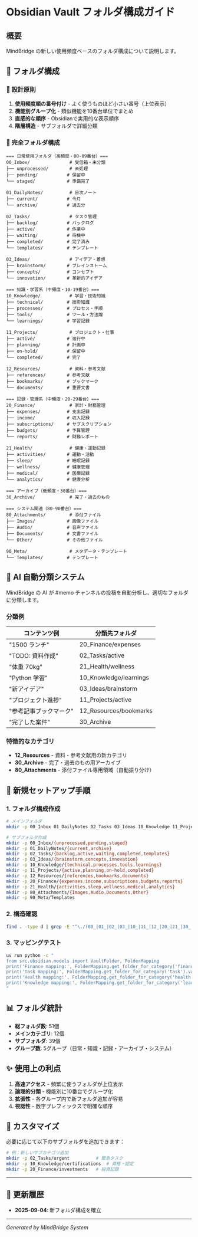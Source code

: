 # Obsidian Vault フォルダ構成ガイド

## 概要

MindBridge の新しい使用頻度ベースのフォルダ構成について説明します。

## 📁 フォルダ構成

### 🎯 設計原則

1. **使用頻度順の番号付け** - よく使うものほど小さい番号（上位表示）
2. **機能別グループ化** - 類似機能を10番台単位でまとめ
3. **直感的な順序** - Obsidianで実用的な表示順序
4. **階層構造** - サブフォルダで詳細分類

### 📂 完全フォルダ構成

```
=== 日常使用フォルダ（高頻度・00-09番台）===
00_Inbox/               # 受信箱・未分類
├── unprocessed/        # 未処理
├── pending/           # 保留中
└── staged/            # 準備完了

01_DailyNotes/          # 日次ノート
├── current/           # 今月
└── archive/           # 過去分

02_Tasks/               # タスク管理
├── backlog/           # バックログ
├── active/            # 作業中
├── waiting/           # 待機中
├── completed/         # 完了済み
└── templates/         # テンプレート

03_Ideas/               # アイデア・着想
├── brainstorm/        # ブレインストーム
├── concepts/          # コンセプト
└── innovation/        # 革新的アイデア

=== 知識・学習系（中頻度・10-19番台）===
10_Knowledge/           # 学習・技術知識
├── technical/         # 技術知識
├── processes/         # プロセス・手順
├── tools/             # ツール・方法論
└── learnings/         # 学習記録

11_Projects/            # プロジェクト・仕事
├── active/            # 進行中
├── planning/          # 計画中
├── on-hold/           # 保留中
└── completed/         # 完了

12_Resources/           # 資料・参考文献
├── references/        # 参考文献
├── bookmarks/         # ブックマーク
└── documents/         # 重要文書

=== 記録・管理系（中頻度・20-29番台）===
20_Finance/             # 家計・財務管理
├── expenses/          # 支出記録
├── income/            # 収入記録
├── subscriptions/     # サブスクリプション
├── budgets/           # 予算管理
└── reports/           # 財務レポート

21_Health/              # 健康・運動記録
├── activities/        # 運動・活動
├── sleep/             # 睡眠記録
├── wellness/          # 健康管理
├── medical/           # 医療記録
└── analytics/         # 健康分析

=== アーカイブ（低頻度・30番台）===
30_Archive/             # 完了・過去のもの

=== システム関連（80-90番台）===
80_Attachments/         # 添付ファイル
├── Images/            # 画像ファイル
├── Audio/             # 音声ファイル
├── Documents/         # 文書ファイル
└── Other/             # その他ファイル

90_Meta/                # メタデータ・テンプレート
└── Templates/         # テンプレート
```

## 🤖 AI 自動分類システム

MindBridge の AI が #memo チャンネルの投稿を自動分析し、適切なフォルダに分類します。

### 分類例

| コンテンツ例 | 分類先フォルダ |
|-------------|---------------|
| "1500 ランチ" | 20_Finance/expenses |
| "TODO: 資料作成" | 02_Tasks/active |
| "体重 70kg" | 21_Health/wellness |
| "Python 学習" | 10_Knowledge/learnings |
| "新アイデア" | 03_Ideas/brainstorm |
| "プロジェクト進捗" | 11_Projects/active |
| "参考記事ブックマーク" | 12_Resources/bookmarks |
| "完了した案件" | 30_Archive |

### 特徴的なカテゴリ

- **12_Resources** - 資料・参考文献用の新カテゴリ
- **30_Archive** - 完了・過去のもの用アーカイブ
- **80_Attachments** - 添付ファイル専用領域（自動振り分け）

## 🔧 新規セットアップ手順

### 1. フォルダ構成作成

```bash
# メインフォルダ
mkdir -p 00_Inbox 01_DailyNotes 02_Tasks 03_Ideas 10_Knowledge 11_Projects 12_Resources 20_Finance 21_Health 30_Archive 80_Attachments 90_Meta

# サブフォルダ作成
mkdir -p 00_Inbox/{unprocessed,pending,staged}
mkdir -p 01_DailyNotes/{current,archive}
mkdir -p 02_Tasks/{backlog,active,waiting,completed,templates}
mkdir -p 03_Ideas/{brainstorm,concepts,innovation}
mkdir -p 10_Knowledge/{technical,processes,tools,learnings}
mkdir -p 11_Projects/{active,planning,on-hold,completed}
mkdir -p 12_Resources/{references,bookmarks,documents}
mkdir -p 20_Finance/{expenses,income,subscriptions,budgets,reports}
mkdir -p 21_Health/{activities,sleep,wellness,medical,analytics}
mkdir -p 80_Attachments/{Images,Audio,Documents,Other}
mkdir -p 90_Meta/Templates
```

### 2. 構造確認

```bash
find . -type d | grep -E "^\./(00_|01_|02_|03_|10_|11_|12_|20_|21_|30_|80_|90_)" | sort
```

### 3. マッピングテスト

```bash
uv run python -c "
from src.obsidian.models import VaultFolder, FolderMapping
print('Finance mapping:', FolderMapping.get_folder_for_category('finance').value)
print('Task mapping:', FolderMapping.get_folder_for_category('task').value)
print('Health mapping:', FolderMapping.get_folder_for_category('health').value)
print('Knowledge mapping:', FolderMapping.get_folder_for_category('learning').value)
"
```

## 📊 フォルダ統計

- **総フォルダ数**: 51個
- **メインカテゴリ**: 12個
- **サブフォルダ**: 39個
- **グループ数**: 5グループ（日常・知識・記録・アーカイブ・システム）

## ✨ 使用上の利点

1. **高速アクセス** - 頻繁に使うフォルダが上位表示
2. **論理的分類** - 機能別に10番台でグループ化
3. **拡張性** - 各グループ内で新フォルダ追加が容易
4. **視認性** - 数字プレフィックスで明確な順序

## 🔧 カスタマイズ

必要に応じて以下のサブフォルダを追加できます：

```bash
# 例：新しいサブカテゴリ追加
mkdir -p 02_Tasks/urgent          # 緊急タスク
mkdir -p 10_Knowledge/certifications  # 資格・認定
mkdir -p 20_Finance/investments   # 投資記録
```

---

## 📅 更新履歴

- **2025-09-04**: 新フォルダ構成を確立

---

*Generated by MindBridge System*
